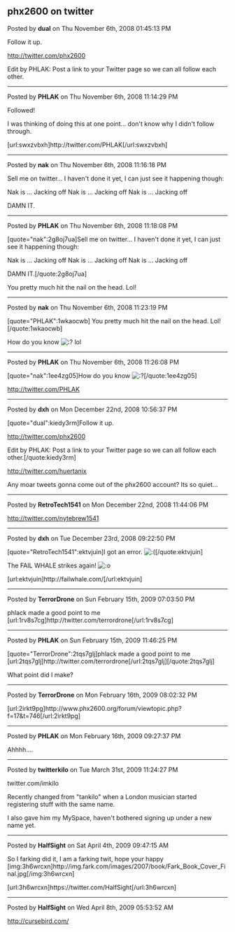 ## phx2600 on twitter
Posted by **dual** on Thu November 6th, 2008 01:45:13 PM

Follow it up.

<!-- m --><a class="postlink" href="http://twitter.com/phx2600">http://twitter.com/phx2600</a><!-- m -->

Edit by PHLAK: Post a link to your Twitter page so we can all follow each other.

--------------------------------------------------------------------------------

Posted by **PHLAK** on Thu November 6th, 2008 11:14:29 PM

Followed!

I was thinking of doing this at one point... don't know why I didn't follow through.

[url:swxzvbxh]http&#58;//twitter&#46;com/PHLAK[/url:swxzvbxh]

--------------------------------------------------------------------------------

Posted by **nak** on Thu November 6th, 2008 11:16:18 PM

Sell me on twitter... I haven't done it yet, I can just see it happening though:

Nak is ... Jacking off
Nak is ... Jacking off
Nak is ... Jacking off

DAMN IT.

--------------------------------------------------------------------------------

Posted by **PHLAK** on Thu November 6th, 2008 11:18:08 PM

[quote=&quot;nak&quot;:2g8oj7ua]Sell me on twitter... I haven't done it yet, I can just see it happening though:

Nak is ... Jacking off
Nak is ... Jacking off
Nak is ... Jacking off

DAMN IT.[/quote:2g8oj7ua]

You pretty much hit the nail on the head.  Lol!

--------------------------------------------------------------------------------

Posted by **nak** on Thu November 6th, 2008 11:23:19 PM

[quote=&quot;PHLAK&quot;:1wkaocwb]
You pretty much hit the nail on the head.  Lol![/quote:1wkaocwb]

How do you know  <!-- s:? --><img src="{SMILIES_PATH}/icon_e_confused.gif" alt=":?" title="Confused" /><!-- s:? --> 
lol

--------------------------------------------------------------------------------

Posted by **PHLAK** on Thu November 6th, 2008 11:26:08 PM

[quote=&quot;nak&quot;:1ee4zg05]How do you know  <!-- s:? --><img src="{SMILIES_PATH}/icon_e_confused.gif" alt=":?" title="Confused" /><!-- s:? -->[/quote:1ee4zg05]

<!-- m --><a class="postlink" href="http://twitter.com/PHLAK">http://twitter.com/PHLAK</a><!-- m -->

--------------------------------------------------------------------------------

Posted by **dxh** on Mon December 22nd, 2008 10:56:37 PM

[quote=&quot;dual&quot;:kiedy3rm]Follow it up.

<!-- m --><a class="postlink" href="http://twitter.com/phx2600">http://twitter.com/phx2600</a><!-- m -->

Edit by PHLAK: Post a link to your Twitter page so we can all follow each other.[/quote:kiedy3rm]


<!-- m --><a class="postlink" href="http://twitter.com/huertanix">http://twitter.com/huertanix</a><!-- m -->

Any moar tweets gonna come out of the phx2600 account?  Its so quiet...

--------------------------------------------------------------------------------

Posted by **RetroTech1541** on Mon December 22nd, 2008 11:44:06 PM

<!-- m --><a class="postlink" href="http://twitter.com/nytebrew1541">http://twitter.com/nytebrew1541</a><!-- m -->

--------------------------------------------------------------------------------

Posted by **dxh** on Tue December 23rd, 2008 09:22:50 PM

[quote=&quot;RetroTech1541&quot;:ektvjuin]I got an error. <!-- s:( --><img src="{SMILIES_PATH}/icon_e_sad.gif" alt=":(" title="Sad" /><!-- s:( -->[/quote:ektvjuin]

The FAIL WHALE strikes again!  <!-- s:o --><img src="{SMILIES_PATH}/icon_e_surprised.gif" alt=":o" title="Surprised" /><!-- s:o --> 

[url:ektvjuin]http&#58;//failwhale&#46;com/[/url:ektvjuin]

--------------------------------------------------------------------------------

Posted by **TerrorDrone** on Sun February 15th, 2009 07:03:50 PM

phlack made a good point to me 
[url:1rv8s7cg]http&#58;//twitter&#46;com/terrordrone[/url:1rv8s7cg]

--------------------------------------------------------------------------------

Posted by **PHLAK** on Sun February 15th, 2009 11:46:25 PM

[quote=&quot;TerrorDrone&quot;:2tqs7glj]phlack made a good point to me 
[url:2tqs7glj]http&#58;//twitter&#46;com/terrordrone[/url:2tqs7glj][/quote:2tqs7glj]

What point did I make?

--------------------------------------------------------------------------------

Posted by **TerrorDrone** on Mon February 16th, 2009 08:02:32 PM

[url:2irkt9pg]http&#58;//www&#46;phx2600&#46;org/forum/viewtopic&#46;php?f=17&amp;t=746[/url:2irkt9pg]

--------------------------------------------------------------------------------

Posted by **PHLAK** on Mon February 16th, 2009 09:27:37 PM

Ahhhh....

--------------------------------------------------------------------------------

Posted by **twitterkilo** on Tue March 31st, 2009 11:24:27 PM

twitter.com/imkilo

Recently changed from &quot;tankilo&quot; when a London musician started registering stuff with the same name.

I also gave him my MySpace, haven't bothered signing up under a new name yet.

--------------------------------------------------------------------------------

Posted by **HalfSight** on Sat April 4th, 2009 09:47:15 AM

So I farking did it, I am a farking twit, hope your happy
[img:3h6wrcxn]http&#58;//img&#46;fark&#46;com/images/2007/book/Fark_Book_Cover_Final&#46;jpg[/img:3h6wrcxn]

[url:3h6wrcxn]https&#58;//twitter&#46;com/HalfSight[/url:3h6wrcxn]

--------------------------------------------------------------------------------

Posted by **HalfSight** on Wed April 8th, 2009 05:53:52 AM

<!-- m --><a class="postlink" href="http://cursebird.com/">http://cursebird.com/</a><!-- m -->
